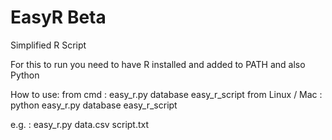 # EasyR Beta
Simplified R Script

For this to run you need to have R installed and added to PATH and also Python

How to use:
from cmd : easy_r.py database easy_r_script
from Linux / Mac : python easy_r.py database easy_r_script

e.g. : easy_r.py data.csv script.txt

